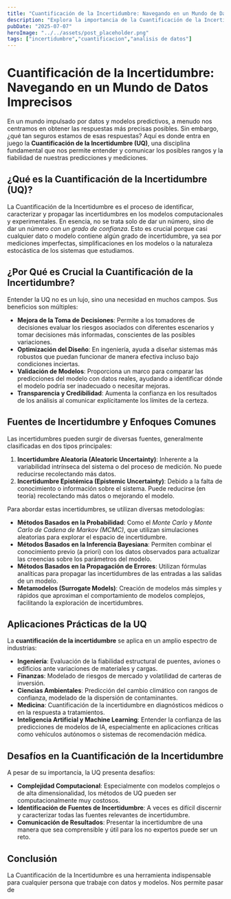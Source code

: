 ```yaml
---
title: "Cuantificación de la Incertidumbre: Navegando en un Mundo de Datos Imprecisos"
description: "Explora la importancia de la Cuantificación de la Incertidumbre (UQ) en un mundo impulsado por datos. Aprende qué es, por qué es crucial, sus métodos y aplicaciones prácticas para tomar decisiones más informadas y robustas."
pubDate: "2025-07-07"
heroImage: "../../assets/post_placeholder.png"
tags: ["incertidumbre","cuantificacion","analisis de datos"]
---
```



# Cuantificación de la Incertidumbre: Navegando en un Mundo de Datos Imprecisos

En un mundo impulsado por datos y modelos predictivos, a menudo nos centramos en obtener las respuestas más precisas posibles. Sin embargo, ¿qué tan seguros estamos de esas respuestas? Aquí es donde entra en juego la **Cuantificación de la Incertidumbre (UQ)**, una disciplina fundamental que nos permite entender y comunicar los posibles rangos y la fiabilidad de nuestras predicciones y mediciones.

## ¿Qué es la Cuantificación de la Incertidumbre (UQ)?

La Cuantificación de la Incertidumbre es el proceso de identificar, caracterizar y propagar las incertidumbres en los modelos computacionales y experimentales. En esencia, no se trata solo de dar un número, sino de dar un número *con un grado de confianza*. Esto es crucial porque casi cualquier dato o modelo contiene algún grado de incertidumbre, ya sea por mediciones imperfectas, simplificaciones en los modelos o la naturaleza estocástica de los sistemas que estudiamos.

## ¿Por Qué es Crucial la Cuantificación de la Incertidumbre?

Entender la UQ no es un lujo, sino una necesidad en muchos campos. Sus beneficios son múltiples:

*   **Mejora de la Toma de Decisiones**: Permite a los tomadores de decisiones evaluar los riesgos asociados con diferentes escenarios y tomar decisiones más informadas, conscientes de las posibles variaciones.
*   **Optimización del Diseño**: En ingeniería, ayuda a diseñar sistemas más robustos que puedan funcionar de manera efectiva incluso bajo condiciones inciertas.
*   **Validación de Modelos**: Proporciona un marco para comparar las predicciones del modelo con datos reales, ayudando a identificar dónde el modelo podría ser inadecuado o necesitar mejoras.
*   **Transparencia y Credibilidad**: Aumenta la confianza en los resultados de los análisis al comunicar explícitamente los límites de la certeza.

## Fuentes de Incertidumbre y Enfoques Comunes

Las incertidumbres pueden surgir de diversas fuentes, generalmente clasificadas en dos tipos principales:

1.  **Incertidumbre Aleatoria (Aleatoric Uncertainty)**: Inherente a la variabilidad intrínseca del sistema o del proceso de medición. No puede reducirse recolectando más datos.
2.  **Incertidumbre Epistémica (Epistemic Uncertainty)**: Debido a la falta de conocimiento o información sobre el sistema. Puede reducirse (en teoría) recolectando más datos o mejorando el modelo.

Para abordar estas incertidumbres, se utilizan diversas metodologías:

*   **Métodos Basados en la Probabilidad**: Como el *Monte Carlo* y *Monte Carlo de Cadena de Markov (MCMC)*, que utilizan simulaciones aleatorias para explorar el espacio de incertidumbre.
*   **Métodos Basados en la Inferencia Bayesiana**: Permiten combinar el conocimiento previo (a priori) con los datos observados para actualizar las creencias sobre los parámetros del modelo.
*   **Métodos Basados en la Propagación de Errores**: Utilizan fórmulas analíticas para propagar las incertidumbres de las entradas a las salidas de un modelo.
*   **Metamodelos (Surrogate Models)**: Creación de modelos más simples y rápidos que aproximan el comportamiento de modelos complejos, facilitando la exploración de incertidumbres.

## Aplicaciones Prácticas de la UQ

La **cuantificación de la incertidumbre** se aplica en un amplio espectro de industrias:

*   **Ingeniería**: Evaluación de la fiabilidad estructural de puentes, aviones o edificios ante variaciones de materiales y cargas.
*   **Finanzas**: Modelado de riesgos de mercado y volatilidad de carteras de inversión.
*   **Ciencias Ambientales**: Predicción del cambio climático con rangos de confianza, modelado de la dispersión de contaminantes.
*   **Medicina**: Cuantificación de la incertidumbre en diagnósticos médicos o en la respuesta a tratamientos.
*   **Inteligencia Artificial y Machine Learning**: Entender la confianza de las predicciones de modelos de IA, especialmente en aplicaciones críticas como vehículos autónomos o sistemas de recomendación médica.

## Desafíos en la Cuantificación de la Incertidumbre

A pesar de su importancia, la UQ presenta desafíos:

*   **Complejidad Computacional**: Especialmente con modelos complejos o de alta dimensionalidad, los métodos de UQ pueden ser computacionalmente muy costosos.
*   **Identificación de Fuentes de Incertidumbre**: A veces es difícil discernir y caracterizar todas las fuentes relevantes de incertidumbre.
*   **Comunicación de Resultados**: Presentar la incertidumbre de una manera que sea comprensible y útil para los no expertos puede ser un reto.

## Conclusión

La Cuantificación de la Incertidumbre es una herramienta indispensable para cualquier persona que trabaje con datos y modelos. Nos permite pasar de 

